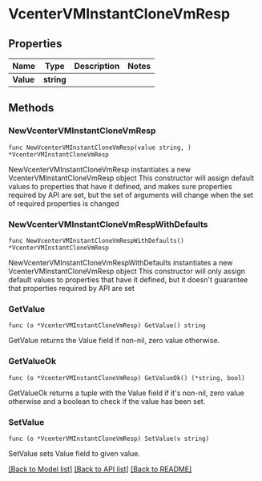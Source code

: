 # VcenterVMInstantCloneVmResp

## Properties

Name | Type | Description | Notes
------------ | ------------- | ------------- | -------------
**Value** | **string** |  | 

## Methods

### NewVcenterVMInstantCloneVmResp

`func NewVcenterVMInstantCloneVmResp(value string, ) *VcenterVMInstantCloneVmResp`

NewVcenterVMInstantCloneVmResp instantiates a new VcenterVMInstantCloneVmResp object
This constructor will assign default values to properties that have it defined,
and makes sure properties required by API are set, but the set of arguments
will change when the set of required properties is changed

### NewVcenterVMInstantCloneVmRespWithDefaults

`func NewVcenterVMInstantCloneVmRespWithDefaults() *VcenterVMInstantCloneVmResp`

NewVcenterVMInstantCloneVmRespWithDefaults instantiates a new VcenterVMInstantCloneVmResp object
This constructor will only assign default values to properties that have it defined,
but it doesn't guarantee that properties required by API are set

### GetValue

`func (o *VcenterVMInstantCloneVmResp) GetValue() string`

GetValue returns the Value field if non-nil, zero value otherwise.

### GetValueOk

`func (o *VcenterVMInstantCloneVmResp) GetValueOk() (*string, bool)`

GetValueOk returns a tuple with the Value field if it's non-nil, zero value otherwise
and a boolean to check if the value has been set.

### SetValue

`func (o *VcenterVMInstantCloneVmResp) SetValue(v string)`

SetValue sets Value field to given value.



[[Back to Model list]](../README.md#documentation-for-models) [[Back to API list]](../README.md#documentation-for-api-endpoints) [[Back to README]](../README.md)


